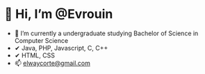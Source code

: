 # 👋 Hi, I’m @Evrouin
- 🌱 I’m currently a undergraduate studying Bachelor of Science in Computer Science
- ✔  Java, PHP, Javascript, C, C++
- ✔  HTML, CSS
- 📫 elwaycorte@gmail.com

<!---
Evrouin/Evrouin is a ✨ special ✨ repository because its `README.md` (this file) appears on your GitHub profile.
You can click the Preview link to take a look at your changes.
--->
